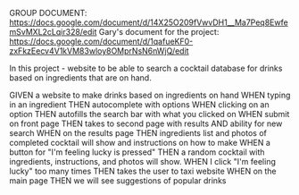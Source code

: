 GROUP DOCUMENT: https://docs.google.com/document/d/14X25O209fVwvDH1__Ma7Peq8EwfemSvMXL2cLqir328/edit
Gary's document for the project: https://docs.google.com/document/d/1qafueKF0-zxFkzEecv4V1kVM83wloy8OMprNsN6nWjQ/edit

In this project - website to be able to search a cocktail database for drinks based on ingredients that are on hand. 

GIVEN a website to make drinks based on ingredients on hand
WHEN typing in an ingredient
THEN autocomplete with options
WHEN clicking on an option
THEN autofills the search bar with what you clicked on
WHEN submit on front page
THEN takes to second page with results AND ability for new search
WHEN on the results page
THEN ingredients list and photos of completed cocktail will show and instructions on how to make
WHEN a button for "I'm feeling lucky is pressed" 
THEN a random cocktail with ingredients, instructions, and photos will show. 
WHEN I click "I'm feeling lucky" too many times
THEN takes the user to taxi website
WHEN on the main page 
THEN we will see suggestions of popular drinks
